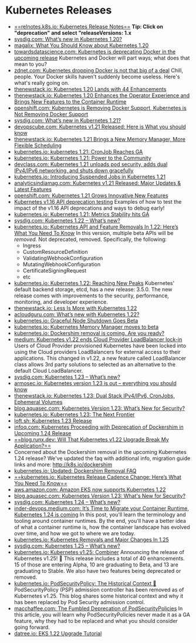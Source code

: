 # Kubernetes Releases
* [==relnotes.k8s.io: Kubernetes Release Notes==](https://relnotes.k8s.io) **Tip: Click on "deprecation" and select "releaseVersions: 1.x**
* [sysdig.com: What’s new in Kubernetes 1.20?](https://sysdig.com/blog/whats-new-kubernetes-1-20/)
* [magalix: What You Should Know about Kubernetes 1.20](https://www.magalix.com/blog/what-you-should-know-about-kubernetes-1.20)
* [towardsdatascience.com: Kubernetes is deprecating Docker in the upcoming release](https://towardsdatascience.com/kubernetes-is-deprecating-docker-in-the-upcoming-release-2a03d607934a) Kubernetes and Docker will part ways; what does that mean to you?
* [zdnet.com: Kubernetes dropping Docker is not that big of a deal](https://www.zdnet.com/article/kubernetes-dropping-docker-is-not-that-big-of-a-deal/) Chill, people. Your Docker skills haven't suddenly become useless. Here's what's really going on.
* [thenewstack.io: Kubernetes 1.20 Lands with 44 Enhancements](https://thenewstack.io/kubernetes-1-20-lands-with-44-enhancements/)
* [thenewstack.io: Kubernetes 1.20 Enhances the Operator Experience and Brings New Features to the Container Runtime](https://thenewstack.io/kubernetes-1-20-enhances-the-operator-experience-and-brings-new-features-to-the-container-runtime/)
* [openshift.com: Kubernetes is Removing Docker Support, Kubernetes is Not Removing Docker Support](https://www.openshift.com/blog/kubernetes-is-removing-docker-support-kubernetes-is-not-removing-docker-support)
* [sysdig.com: What’s new in Kubernetes 1.21?](https://sysdig.com/blog/whats-new-kubernetes-1-21/)
* [devopscube.com: Kubernetes v1.21 Released: Here is What you should know](https://devopscube.com/kubernetes-v1-21-released/)
* [thenewstack.io: Kubernetes 1.21 Brings a New Memory Manager, More Flexible Scheduling](https://thenewstack.io/kubernetes-1-21-brings-a-new-memory-manager-more-flexible-scheduling/)
* [kubernetes.io: kubernetes 1.21: CronJob Reaches GA](https://kubernetes.io/blog/2021/04/09/kubernetes-release-1.21-cronjob-ga/)
* [kubernetes.io: Kubernetes 1.21: Power to the Community](https://kubernetes.io/blog/2021/04/08/kubernetes-1-21-release-announcement/)
* [devclass.com: Kubernetes 1.21 unloads pod security, adds dual IPv4/IPv6 networking, and shuts down gracefully](https://devclass.com/2021/04/09/kubernetes-1-21-unloads-pod-security-adds-dual-ipv4-ipv6-networking-and-shuts-down-gracefully/)
* [kubernetes.io: Introducing Suspended Jobs in Kubernetes 1.21](https://kubernetes.io/blog/2021/04/12/introducing-suspended-jobs/)
* [analyticsindiamag.com: Kubernetes v1.21 Released: Major Updates & Latest Features](https://analyticsindiamag.com/kubernetes-v1-21-released-major-updates-latest-features/)
* [openshift.com: Kubernetes 1.21 Grows Innovative New Features](https://www.openshift.com/blog/kubernetes-1.21-grows-innovative-new-features)
* [Kubernetes v1.16 API deprecation testing](https://gist.github.com/jimangel/0014770713cdca8b363816930ef2520f) Examples of how to test the impact of the v1.16 API deprecations and ways to debug early!
* [kubernetes.io: Kubernetes 1.21: Metrics Stability hits GA](https://kubernetes.io/blog/2021/04/23/kubernetes-release-1.21-metrics-stability-ga/)
* [sysdig.com: Kubernetes 1.22 – What’s new?](https://sysdig.com/blog/kubernetes-1-22-whats-new/)
* [kubernetes.io: Kubernetes API and Feature Removals In 1.22: Here’s What You Need To Know](https://kubernetes.io/blog/2021/07/14/upcoming-changes-in-kubernetes-1-22/) In this version, multiple beta APIs will be *removed.* Not deprecated, removed. Specifically, the following:
    - Ingress
    - CustomResourceDefinition
    - ValidatingWebhookConfiguration
    - MutatingWebhookConfiguration
    - CertificateSigningRequest
    - etc
* [kubernetes.io: Kubernetes 1.22: Reaching New Peaks](https://kubernetes.io/blog/2021/08/04/kubernetes-1-22-release-announcement/) Kubernetes' default backend storage, etcd, has a new release: 3.5.0. The new release comes with improvements to the security, performance, monitoring, and developer experience.
* [thenewstack.io: Less Is More with Kubernetes 1.22](https://thenewstack.io/less-is-more-with-kubernetes-1-22/)
* [acloudguru.com: What’s new with Kubernetes 1.22?](https://acloudguru.com/blog/engineering/whats-new-with-kubernetes-1-22)
* [kubernetes.io: Graceful Node Shutdown Goes Beta](https://kubernetes.io/blog/2021/04/21/graceful-node-shutdown-beta/)
* [kubernetes.io: Kubernetes Memory Manager moves to beta](https://kubernetes.io/blog/2021/08/11/kubernetes-1-22-feature-memory-manager-moves-to-beta/)
* [kubernetes.io: Dockershim removal is coming. Are you ready?](https://kubernetes.io/blog/2021/11/12/are-you-ready-for-dockershim-removal) 
* [medium: Kubernetes v1.22 ends Cloud Provider LoadBalancer lock-in](https://medium.com/thermokline/kubernetes-v1-22-ends-cloud-provider-loadbalancer-lock-in-80ed7907695e) Users of Cloud Provider provisioned Kubernetes have been locked into using the Cloud providers LoadBalancers for external access to their applications. This changed in v1.22, a new feature called LoadBalancer class allows 3rd party solutions to selected as an alternative to the default Cloud LoadBalancer.
* [sysdig.com: Kubernetes 1.23 – What’s new?](https://sysdig.com/blog/kubernetes-1-23-whats-new/)
* [armosec.io: Kubernetes version 1.23 is out – everything you should know](https://www.armosec.io/blog/kubernetes-version-1-23-is-out-everything-you-should-know)
* [thenewstack.io: Kubernetes 1.23: Dual Stack IPv4/IPv6, CronJobs, Ephemeral Volumes](https://thenewstack.io/kubernetes-1-23-dual-stack-ipv4-ipv6-cronjobs-ephemeral-volumes/)
* [blog.aquasec.com: Kubernetes Version 1.23: What’s New for Security?](https://blog.aquasec.com/kubernetes-version-1.23-security-features)
* [kubernetes.io: Kubernetes 1.23: The Next Frontier](https://kubernetes.io/blog/2021/12/07/kubernetes-1-23-release-announcement/)
* [loft.sh: Kubernetes 1.23 Release](https://loft.sh/blog/kubernetes-1.23-release/)
* [infoq.com: Kubernetes Proceeding with Deprecation of Dockershim in Upcoming 1.24 Release](https://www.infoq.com/news/2022/01/kubernetes-dockershim-removal/)
* [==blog.runx.dev: Will That Kubernetes v1.22 Upgrade Break My Application?==](https://blog.runx.dev/will-that-kubernetes-v1-22-upgrade-break-my-application-cc339dc2e2c7)
* Concerned about the Dockershim removal in the upcoming Kubernetes 1.24 release? We've updated the faq with additional info, migration guide links and more: http://k8s.io/dockershim
* [kubernetes.io: Updated: Dockershim Removal FAQ](https://kubernetes.io/blog/2022/02/17/dockershim-faq/)
* [==kubernetes.io: Kubernetes Release Cadence Change: Here’s What You Need To Know==](https://kubernetes.io/blog/2021/07/20/new-kubernetes-release-cadence/)
* [aws.amazon.com: Amazon EKS now supports Kubernetes 1.22](https://aws.amazon.com/blogs/containers/amazon-eks-now-supports-kubernetes-1-22/)
* [blog.aquasec.com: Kubernetes Version 1.23: What's New for Security? ](https://blog.aquasec.com/kubernetes-version-1.23-security-features)
* [sysdig.com: Kubernetes 1.24 – What’s new?](https://sysdig.com/blog/kubernetes-1-24-whats-new/)
* [inder-devops.medium.com: It’s Time to Migrate your Container Runtime, Kubernetes 1.24 is coming](https://inder-devops.medium.com/its-time-to-migrate-your-container-runtime-kubernetes-1-24-is-coming-f0c0b6b9bb90) In this post, you'll learn the terminology and tooling around container runtimes. By the end, you'll have a better idea of what a container runtime is, how the container landscape has evolved over time, and how we got to where we are today.
* [kubernetes.io: Kubernetes Removals and Major Changes In 1.25](https://kubernetes.io/blog/2022/08/04/upcoming-changes-in-kubernetes-1-25/)
* [sysdig.com: Kubernetes 1.25 – What’s new?](https://sysdig.com/blog/kubernetes-1-25-whats-new/)
* [kubernetes.io: Kubernetes v1.25: Combiner](https://kubernetes.io/blog/2022/08/23/kubernetes-v1-25-release/) Announcing the release of Kubernetes v1.25! 🚀 This release includes a total of 40 enhancements. 15 of those are entering Alpha, 10 are graduating to Beta, and 13 are graduating to Stable. We also have two features being deprecated or removed.
* [kubernetes.io: PodSecurityPolicy: The Historical Context 🌟](https://kubernetes.io/blog/2022/08/23/podsecuritypolicy-the-historical-context/) PodSecurityPolicy (PSP) admission controller has been removed as of Kubernetes v1.25. This blog shares some historical context and why it has been replaced by Pod Security admission control. 
* [macchaffee.com: The Fumbled Deprecation of PodSecurityPolicies](https://www.macchaffee.com/blog/2022/psp-deprecation/) In this article, you will learn why PodSecurityPolicies never made it as a GA feature, why they had to be replaced and what you should consider going forward.
* [datree.io: EKS 1.22 Upgrade Tutorial](https://datree.io/resources/eks-1-22-upgrade-tutorial)
